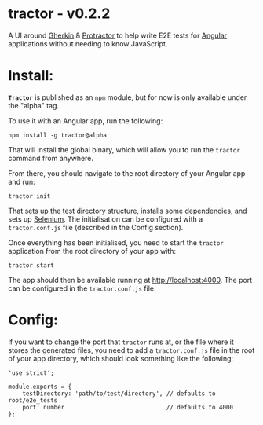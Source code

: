 # tractor - v0.2.2

A UI around [Gherkin][gherkin] & [Protractor][protractor] to help write E2E tests for [Angular][angular] applications without needing to know JavaScript.

# Install:

**`Tractor`** is published as an `npm` module, but for now is only available under the "alpha" tag.

To use it with an Angular app, run the following:

    npm install -g tractor@alpha

That will install the global binary, which will allow you to run the `tractor` command from anywhere.

From there, you should navigate to the root directory of your Angular app and run:

    tractor init

That sets up the test directory structure, installs some dependencies, and sets up [Selenium][selenium].
The initialisation can be configured with a `tractor.conf.js` file (described in the Config section).

Once everything has been initialised, you need to start the `tractor` application from the root directory of your app with:

    tractor start

The app should then be available running at [http://localhost:4000](http://localhost:4000). The port can be configured in the `tractor.conf.js` file.

# Config:

If you want to change the port that `tractor` runs at, or the file where it stores the generated files, you need to add a `tractor.conf.js` file in the root of your app directory, which should look something like the following:

    'use strict';

    module.exports = {
        testDirectory: 'path/to/test/directory', // defaults to root/e2e_tests
        port: number                             // defaults to 4000
    };

[gherkin]: http://cukes.info/gherkin.html "Gherkin"
[protractor]: http://angular.github.io/protractor/ "Protractor"
[angular]: https://angularjs.org/ "Angular"
[selenium]: http://www.seleniumhq.org/ "Selenium"
